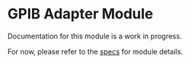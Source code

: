 # GPIB Adapter Module
Documentation for this module is a work in progress.

For now, please refer to the [specs](specs.yaml) for module details.

